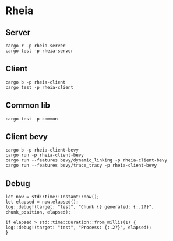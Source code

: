 # Rheia

## Server
```
cargo r -p rheia-server
cargo test -p rheia-server
```

## Client
```
cargo b -p rheia-client
cargo test -p rheia-client
```

## Common lib
```
cargo test -p common
```

## Client bevy
```
cargo b -p rheia-client-bevy
cargo run -p rheia-client-bevy
cargo run --features bevy/dynamic_linking -p rheia-client-bevy
cargo run --features bevy/trace_tracy -p rheia-client-bevy
```

## Debug
```
let now = std::time::Instant::now();
let elapsed = now.elapsed();
log::debug!(target: "test", "Chunk {} generated: {:.2?}", chunk_position, elapsed);

if elapsed > std::time::Duration::from_millis(1) {
log::debug!(target: "test", "Process: {:.2?}", elapsed);
}
```

